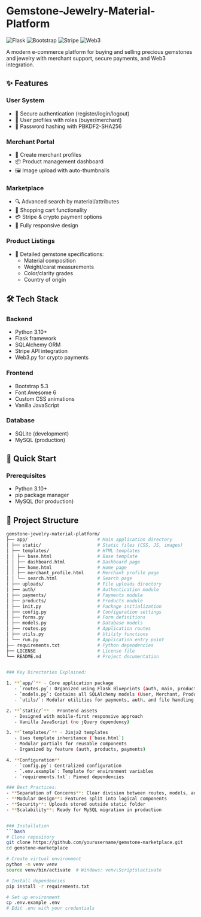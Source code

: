 # Gemstone-Jewelry-Material-Platform

![Flask](https://img.shields.io/badge/Flask-2.3.2-green)
![Bootstrap](https://img.shields.io/badge/Bootstrap-5.3.0-blueviolet)
![Stripe](https://img.shields.io/badge/Stripe-5.5.0-blue)
![Web3](https://img.shields.io/badge/Web3-6.4.0-orange)

A modern e-commerce platform for buying and selling precious gemstones and jewelry with merchant support, secure payments, and Web3 integration.

## ✨ Features

### User System
- 🔐 Secure authentication (register/login/logout)
- 👤 User profiles with roles (buyer/merchant)
- 🔑 Password hashing with PBKDF2-SHA256

### Merchant Portal
- 🏪 Create merchant profiles
- 📦 Product management dashboard
- 🖼️ Image upload with auto-thumbnails

### Marketplace
- 🔍 Advanced search by material/attributes
- 🛒 Shopping cart functionality
- 💳 Stripe & crypto payment options
- 📱 Fully responsive design

### Product Listings
- 💎 Detailed gemstone specifications:
  - Material composition
  - Weight/carat measurements
  - Color/clarity grades
  - Country of origin

## 🛠️ Tech Stack

### Backend
- Python 3.10+
- Flask framework
- SQLAlchemy ORM
- Stripe API integration
- Web3.py for crypto payments

### Frontend
- Bootstrap 5.3
- Font Awesome 6
- Custom CSS animations
- Vanilla JavaScript

### Database
- SQLite (development)
- MySQL (production)

## 🚀 Quick Start

### Prerequisites
- Python 3.10+
- pip package manager
- MySQL (for production)

## 📁 Project Structure

```bash
gemstone-jewelry-material-platform/
├── app/                          # Main application directory
│ ├── static/                     # Static files (CSS, JS, images)
│ ├── templates/                  # HTML templates
│ │ ├── base.html                 # Base template
│ │ ├── dashboard.html            # Dashboard page
│ │ ├── home.html                 # Home page
│ │ ├── merchant_profile.html     # Merchant profile page
│ │ └── search.html               # Search page
│ ├── uploads/                    # File uploads directory
│ ├── auth/                       # Authentication module
│ ├── payments/                   # Payments module
│ ├── products/                   # Products module
│ ├── init.py                     # Package initialization
│ ├── config.py                   # Configuration settings
│ ├── forms.py                    # Form definitions
│ ├── models.py                   # Database models
│ ├── routes.py                   # Application routes
│ ├── utils.py                    # Utility functions
│ └── run.py                      # Application entry point
├── requirements.txt              # Python dependencies
├── LICENSE                       # License file
└── README.md                     # Project documentation


### Key Directories Explained:

1. **`app/`** - Core application package
   - `routes.py`: Organized using Flask Blueprints (auth, main, products)
   - `models.py`: Contains all SQLAlchemy models (User, Merchant, Product)
   - `utils/`: Modular utilities for payments, auth, and file handling

2. **`static/`** - Frontend assets
   - Designed with mobile-first responsive approach
   - Vanilla JavaScript (no jQuery dependency)

3. **`templates/`** - Jinja2 templates
   - Uses template inheritance (`base.html`)
   - Modular partials for reusable components
   - Organized by feature (auth, products, payments)

4. **Configuration**
   - `config.py`: Centralized configuration
   - `.env.example`: Template for environment variables
   - `requirements.txt`: Pinned dependencies

### Best Practices:
- **Separation of Concerns**: Clear division between routes, models, and templates
- **Modular Design**: Features split into logical components
- **Security**: Uploads stored outside static folder
- **Scalability**: Ready for MySQL migration in production


### Installation
```bash
# Clone repository
git clone https://github.com/yourusername/gemstone-marketplace.git
cd gemstone-marketplace

# Create virtual environment
python -m venv venv
source venv/bin/activate  # Windows: venv\Scripts\activate

# Install dependencies
pip install -r requirements.txt

# Set up environment
cp .env.example .env
# Edit .env with your credentials
